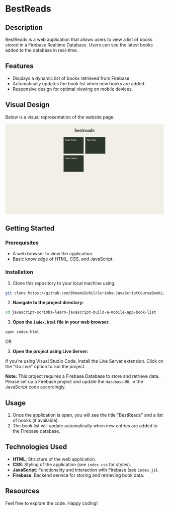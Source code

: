 # BestReads

## Description

BestReads is a web application that allows users to view a list of books stored in a Firebase Realtime Database. Users can see the latest books added to the database in real-time.

## Features

- Displays a dynamic list of books retrieved from Firebase.
- Automatically updates the book list when new books are added.
- Responsive design for optimal viewing on mobile devices.

## Visual Design

Below is a visual representation of the website page:

![Home](index.png)

## Getting Started

### Prerequisites

- A web browser to view the application.
- Basic knowledge of HTML, CSS, and JavaScript.

### Installation

1. Clone this repository to your local machine using:

```bash
git clone https://github.com/BhoomiGohil/Scrimba-JavaScriptCourseBookList.git
```

2. **Navigate to the project directory:**

```bash
cd javascript-scrimba-learn-javascript-build-a-mobile-app-book-list
```

3. **Open the `index.html` file in your web browser.**

```bash
open index.html
```

OR

3. **Open the project using Live Server:**

If you're using Visual Studio Code, install the Live Server extension.
Click on the "Go Live" option to run the project.

**Note:** This project requires a Firebase Database to store and retrieve data. Please set up a Firebase project and update the `databaseURL` in the JavaScript code accordingly.

## Usage

1. Once the application is open, you will see the title "BestReads" and a list of books (if available).
2. The book list will update automatically when new entries are added to the Firebase database.

## Technologies Used

- **HTML**: Structure of the web application.
- **CSS**: Styling of the application (see `index.css` for styles).
- **JavaScript**: Functionality and interaction with Firebase (see `index.js`).
- **Firebase**: Backend service for storing and retrieving book data.

## Resources

Feel free to explore the code. Happy coding!
